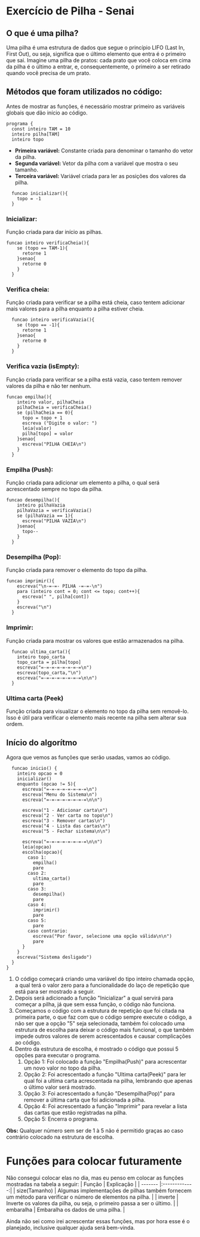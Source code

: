 # Exercício de Pilha - Senai

## O que é uma pilha?
Uma pilha é uma estrutura de dados que segue o princípio LIFO (Last In, First Out), ou seja, significa que o último elemento que entra é o primeiro que sai. Imagine uma pilha de pratos: cada prato que você coloca em cima da pilha é o último a entrar, e, consequentemente, o primeiro a ser retirado quando você precisa de um prato.

## Métodos que foram utilizados no código:
Antes de mostrar as funções, é necessário mostrar primeiro as variáveis globais que dão início ao código.

```
programa {
  const inteiro TAM = 10
  inteiro pilha[TAM] 
  inteiro topo
```
* **Primeira variável:** Constante criada para denominar o tamanho do vetor da pilha.
* **Segunda variável:** Vetor da pilha com a variável que mostra o seu tamanho.
* **Terceira variável:** Variável criada para ler as posições dos valores da pilha.


```
  funcao inicializar(){
    topo = -1
  }
```
### Inicializar:
Função criada para dar início as pilhas.

```
funcao inteiro verificaCheia(){
    se (topo == TAM-1){
      retorne 1
    }senao{
      retorne 0
    }
  }
```
### Verifica cheia:
Função criada para verificar se a pilha está cheia, caso tentem adicionar mais valores para a pilha enquanto a pilha estiver cheia.

```
  funcao inteiro verificaVazia(){
    se (topo == -1){
      retorne 1
    }senao{
      retorne 0
    }
  }
```
### Verifica vazia (isEmpty):
Função criada para verificar se a pilha está vazia, caso tentem remover valores da pilha e não ter nenhum.
```
funcao empilha(){
    inteiro valor, pilhaCheia
    pilhaCheia = verificaCheia()
    se (pilhaCheia == 0){
      topo = topo + 1
      escreva ("Digite o valor: ")
      leia(valor)
      pilha[topo] = valor
    }senao{
      escreva("PILHA CHEIA\n")
    }
  }
```
### Empilha (Push):
Função criada para adicionar um elemento a pilha, o qual será acrescentado sempre no topo da pilha.
```
funcao desempilha(){
    inteiro pilhaVazia
    pilhaVazia = verificaVazia()
    se (pilhaVazia == 1){
      escreva("PILHA VAZIA\n")
    }senao{
      topo--
    }
  }
```
### Desempilha (Pop):
Função criada para remover o elemento do topo da pilha.
```
funcao imprimir(){
    escreva("\n-=-=- PILHA -=-=-\n")
    para (inteiro cont = 0; cont <= topo; cont++){
      escreva(" ", pilha[cont])
    }
    escreva("\n")
  }
```
### Imprimir:
Função criada para mostrar os valores que estão armazenados na pilha.
```
  funcao ultima_carta(){
    inteiro topo_carta
    topo_carta = pilha[topo]
    escreva("=-=-=-=-=-=-=-=\n")
    escreva(topo_carta,"\n")
    escreva("=-=-=-=-=-=-=-=\n\n")
  }
```
### Ultima carta (Peek)
Função criada para visualizar o elemento no topo da pilha sem removê-lo. Isso é útil para verificar o elemento mais recente na pilha sem alterar sua ordem.

## Início do algorítmo
Agora que vemos as funções que serão usadas, vamos ao código.
```
  funcao inicio() {
    inteiro opcao = 0
    inicializar()
    enquanto (opcao != 5){
      escreva("=-=-=-=-=-=-=-=\n")
      escreva("Menu do Sistema\n")
      escreva("=-=-=-=-=-=-=-=\n\n")

      escreva("1 - Adicionar carta\n")
      escreva("2 - Ver carta no topo\n")
      escreva("3 - Remover cartas\n")
      escreva("4 - Lista das cartas\n")
      escreva("5 - Fechar sistema\n\n")

      escreva("=-=-=-=-=-=-=-=\n\n")
      leia(opcao)
      escolha(opcao){
        caso 1:
          empilha()
          pare
        caso 2:
          ultima_carta()
          pare  
        caso 3:
          desempilha()
          pare
        caso 4:
          imprimir()
          pare
        caso 5:
          pare
        caso contrario:
          escreva("Por favor, selecione uma opção válida\n\n")
          pare
      }
    }
    escreva("Sistema desligado")
  }
}
```
1. O código começará criando uma variável do tipo inteiro chamada opção, a qual terá o valor zero para a funcionalidade do laço de repetição que está para ser mostrado a seguir.
2. Depois será adicionado a função "Inicializar" a qual servirá para começar a pilha, já que sem essa função, o código não funciona.
3. Começamos o código com a estrutura de repetição que foi citada na primeira parte, o que faz com que o código sempre execute o código, a não ser que a opção "5" seja selecionada, também foi colocado uma estrutura de escolha para deixar o código mais funcional, o que também impede outros valores de serem acrescentados e causar complicações ao código.
4. Dentro da estrutura de escolha, é mostrado o código que possui 5 opções para executar o programa.
    1. Opção 1: Foi colocado a função "Empilha(Push)" para acrescentar um novo valor no topo da pilha.
    2. Opção 2: Foi acrescentado a função "Ultima carta(Peek)" para ler qual foi a ultima carta acrescentada na pilha, lembrando que apenas o último valor será mostrado.
    3. Opção 3: Foi acrescentado a função "Desempilha(Pop)" para remover a última carta que foi adicionada a pilha.
    4. Opção 4: Foi acrescentado a função "Imprimir" para revelar a lista das cartas que estão registradas na pilha.
    5. Opção 5: Encerra o programa.

**Obs:** Qualquer número sem ser de 1 à 5 não é permitido graças ao caso contrário colocado na estrutura de escolha.

# Funções para colocar futuramente
Não consegui colocar elas no dia, mas eu penso em colocar as funções mostradas na tabela a seguir:
| Função  | Explicação |
| ------- |:-------------:|
| size(Tamanho) | Algumas implementações de pilhas também fornecem um método para verificar o número de elementos na pilha.     |
| inverte | Inverte os valores da pilha, ou seja, o primeiro passa a ser o último.     |
| embaralha | Embaralha os dados de uma pilha. |

Ainda não sei como irei acrescentar essas funções, mas por hora esse é o planejado, inclusive qualquer ajuda será bem-vinda.
